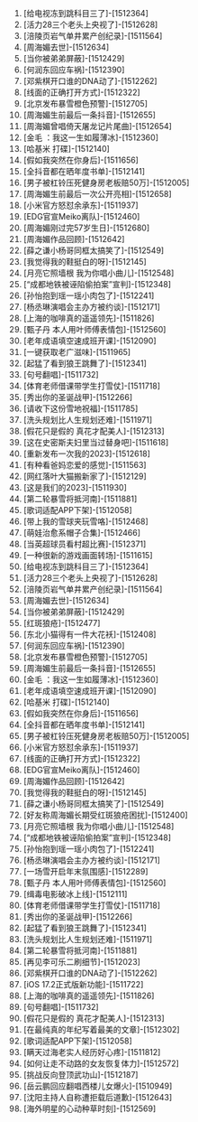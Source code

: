 
1. [给电视冻到跳科目三了]-[1512364]
1. [活力28三个老头上央视了]-[1512628]
1. [涪陵页岩气单井累产创纪录]-[1511564]
1. [周海媚去世]-[1512634]
1. [当你被弟弟屏蔽]-[1512429]
1. [何润东回应车祸]-[1512390]
1. [邓紫棋开口谁的DNA动了]-[1512262]
1. [线面的正确打开方式]-[1512322]
1. [北京发布暴雪橙色预警]-[1512705]
1. [周海媚生前最后一条抖音]-[1512655]
1. [周海媚曾唱倚天屠龙记片尾曲]-[1512654]
1. [金毛 ：我这一生如履薄冰]-[1512360]
1. [哈基米 打碟]-[1512140]
1. [假如我突然在你身后]-[1511656]
1. [全抖音都在晒年度书单]-[1512141]
1. [男子被杠铃压死健身房老板赔50万]-[1512005]
1. [周海媚生前最后一次公开亮相]-[1512658]
1. [小米官方怒怼余承东]-[1511937]
1. [EDG官宣Meiko离队]-[1512460]
1. [周海媚刚过完57岁生日]-[1512680]
1. [周海媚作品回顾]-[1512642]
1. [薛之谦小杨哥同框太搞笑了]-[1512549]
1. [我觉得我的鞋挺白的呀]-[1512145]
1. [月亮它照墙根 我为你唱小曲儿]-[1512548]
1. [“成都地铁被诬陷偷拍案”宣判]-[1512348]
1. [孙怡抱到瑶一瑶小肉包了]-[1512241]
1. [杨丞琳演唱会主办方被约谈]-[1512171]
1. [上海的咖啡真的遥遥领先]-[1511826]
1. [甄子丹 本人用叶师傅表情包]-[1512560]
1. [老年成语填空速成班开课]-[1512090]
1. [一键获取老广滋味]-[1511965]
1. [起猛了看到狼王跳舞了]-[1512341]
1. [句号翻唱]-[1511732]
1. [体育老师借课带学生打雪仗]-[1511718]
1. [秀出你的圣诞战甲]-[1512266]
1. [请收下这份雪地祝福]-[1511785]
1. [洗头规划比人生规划还难]-[1511971]
1. [假花只是假的 真花才配美人]-[1512313]
1. [这在史密斯夫妇里当过替身吧]-[1511618]
1. [重新发布一次我的2023]-[1512618]
1. [有种看爸妈恋爱的感觉]-[1511563]
1. [网红落叶大猫搬新家了]-[1512129]
1. [这是我们的2023]-[1511930]
1. [第二轮暴雪将抵河南]-[1511881]
1. [歌词适配APP下架]-[1512058]
1. [带上我的雪球夹玩雪咯]-[1512468]
1. [萌娃治愈系帽子合集]-[1512466]
1. [当英超球员看村超比赛]-[1512371]
1. [一种很新的游戏画面转场]-[1511615]
1. [给电视冻到跳科目三了]-[1512364]
1. [活力28三个老头上央视了]-[1512628]
1. [涪陵页岩气单井累产创纪录]-[1511564]
1. [周海媚去世]-[1512634]
1. [当你被弟弟屏蔽]-[1512429]
1. [红斑狼疮]-[1512477]
1. [东北小猫得有一件大花袄]-[1512408]
1. [何润东回应车祸]-[1512390]
1. [北京发布暴雪橙色预警]-[1512705]
1. [周海媚生前最后一条抖音]-[1512655]
1. [金毛 ：我这一生如履薄冰]-[1512360]
1. [老年成语填空速成班开课]-[1512090]
1. [哈基米 打碟]-[1512140]
1. [假如我突然在你身后]-[1511656]
1. [全抖音都在晒年度书单]-[1512141]
1. [男子被杠铃压死健身房老板赔50万]-[1512005]
1. [小米官方怒怼余承东]-[1511937]
1. [线面的正确打开方式]-[1512322]
1. [EDG官宣Meiko离队]-[1512460]
1. [周海媚作品回顾]-[1512642]
1. [我觉得我的鞋挺白的呀]-[1512145]
1. [薛之谦小杨哥同框太搞笑了]-[1512549]
1. [好友称周海媚长期受红斑狼疮困扰]-[1512400]
1. [月亮它照墙根 我为你唱小曲儿]-[1512548]
1. [“成都地铁被诬陷偷拍案”宣判]-[1512348]
1. [孙怡抱到瑶一瑶小肉包了]-[1512241]
1. [杨丞琳演唱会主办方被约谈]-[1512171]
1. [一场雪开启年末氛围感]-[1512289]
1. [甄子丹 本人用叶师傅表情包]-[1512560]
1. [缉毒电影破冰上线]-[1512111]
1. [体育老师借课带学生打雪仗]-[1511718]
1. [秀出你的圣诞战甲]-[1512266]
1. [起猛了看到狼王跳舞了]-[1512341]
1. [洗头规划比人生规划还难]-[1511971]
1. [第二轮暴雪将抵河南]-[1511881]
1. [再见李可乐二刷细节]-[1512023]
1. [邓紫棋开口谁的DNA动了]-[1512262]
1. [iOS 17.2正式版新功能]-[1511722]
1. [上海的咖啡真的遥遥领先]-[1511826]
1. [句号翻唱]-[1511732]
1. [假花只是假的 真花才配美人]-[1512313]
1. [在最纯真的年纪写着最美的文章]-[1512302]
1. [歌词适配APP下架]-[1512058]
1. [瞒天过海老实人经历好心疼]-[1511812]
1. [如何让走不动路的女友恢复体力]-[1512572]
1. [挑战反向登顶武功山]-[1512187]
1. [岳云鹏回应翻唱西楼儿女爆火]-[1510949]
1. [沈阳主持人自称遭拒载后道歉]-[1512643]
1. [海外明星的心动种草时刻]-[1512569]